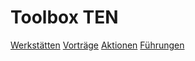 # Toolbox TEN

<!-- [Toolbox TEN](index) -->
[Werkstätten](werkstaetten)
[Vorträge](vortraege.md)
[Aktionen](aktionen.md)
[Führungen](fuehrungen.md)